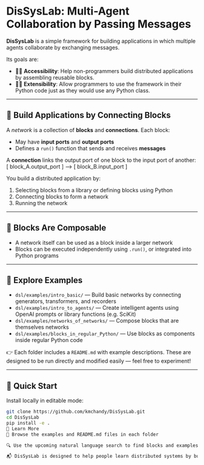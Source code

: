 # DisSysLab: Multi-Agent Collaboration by Passing Messages

**DisSysLab** is a simple framework for building applications in which multiple
agents collaborate by exchanging messages.

Its goals are:
- 🧑‍🎓 **Accessibility**: Help non-programmers build distributed applications by assembling reusable blocks.
- 🧑‍💻 **Extensibility**: Allow programmers to use the framework in their Python code just as they would use any Python class.

---

## 🔧 Build Applications by Connecting Blocks

A *network* is a collection of **blocks** and **connections**. Each block:
- May have **input ports** and **output ports**
- Defines a `run()` function that sends and receives **messages**

A **connection** links the output port of one block to the input port of another:
[ block_A.output_port ] --> [ block_B.input_port ]


You build a distributed application by:
1. Selecting blocks from a library or defining blocks using Python
2. Connecting blocks to form a network
3. Running the network

---

## 🧩 Blocks Are Composable

- A network itself can be used as a block inside a larger network
- Blocks can be executed independently using `.run()`, or integrated into Python programs

---

## 📁 Explore Examples

- `dsl/examples/intro_basic/` — Build basic networks by connecting generators, transformers, and recorders
- `dsl/examples/intro_to_agents/` — Create intelligent agents using OpenAI prompts or library functions (e.g. SciKit)
- `dsl/examples/networks_of_networks/` — Compose blocks that are themselves networks
- `dsl/examples/blocks_in_regular_Python/` — Use blocks as components inside regular Python code

👉 Each folder includes a `README.md` with example descriptions. These are designed to be run directly and modified easily — feel free to experiment!

---

## 🚀 Quick Start

Install locally in editable mode:

```bash
git clone https://github.com/kmchandy/DisSysLab.git
cd DisSysLab
pip install -e .
🔎 Learn More
📘 Browse the examples and README.md files in each folder

🔍 Use the upcoming natural language search to find blocks and examples by question

📬 DisSysLab is designed to help people learn distributed systems by building their own applications — collaboration and contributions are welcome!


